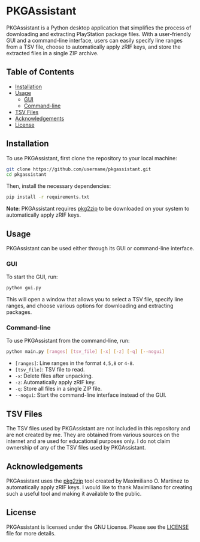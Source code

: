 # PKGAssistant

PKGAssistant is a Python desktop application that simplifies the process of downloading and extracting PlayStation package files. With a user-friendly GUI and a command-line interface, users can easily specify line ranges from a TSV file, choose to automatically apply zRIF keys, and store the extracted files in a single ZIP archive.

## Table of Contents

- [Installation](#installation)
- [Usage](#usage)
  - [GUI](#gui)
  - [Command-line](#command-line)
- [TSV Files](#tsv-files)
- [Acknowledgements](#acknowledgements)
- [License](#license)

## Installation

To use PKGAssistant, first clone the repository to your local machine:

```bash
git clone https://github.com/username/pkgassistant.git
cd pkgassistant
```

Then, install the necessary dependencies:

```bash
pip install -r requirements.txt
```

**Note**: PKGAssistant requires [pkg2zip](https://github.com/mmozeiko/pkg2zip) to be downloaded on your system to automatically apply zRIF keys.

## Usage

PKGAssistant can be used either through its GUI or command-line interface.

### GUI

To start the GUI, run:

```bash
python gui.py
```

This will open a window that allows you to select a TSV file, specify line ranges, and choose various options for downloading and extracting packages.

### Command-line

To use PKGAssistant from the command-line, run:

```bash
python main.py [ranges] [tsv_file] [-x] [-z] [-q] [--nogui]
```

- `[ranges]`: Line ranges in the format `4,5,8` or `4-8`.
- `[tsv_file]`: TSV file to read.
- `-x`: Delete files after unpacking.
- `-z`: Automatically apply zRIF key.
- `-q`: Store all files in a single ZIP file.
- `--nogui`: Start the command-line interface instead of the GUI.

## TSV Files

The TSV files used by PKGAssistant are not included in this repository and are not created by me. They are obtained from various sources on the internet and are used for educational purposes only. I do not claim ownership of any of the TSV files used by PKGAssistant.

## Acknowledgements

PKGAssistant uses the [pkg2zip](https://github.com/mmozeiko/pkg2zip) tool created by Maximiliano O. Martinez to automatically apply zRIF keys. I would like to thank Maximiliano for creating such a useful tool and making it available to the public.

## License

PKGAssistant is licensed under the GNU License. Please see the [LICENSE](LICENSE) file for more details.
